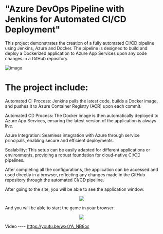 # "Azure DevOps Pipeline with Jenkins for Automated CI/CD Deployment"
This project demonstrates the creation of a fully automated CI/CD pipeline using Jenkins, Azure and Docker. The pipeline is designed to build and deploy a Dockerized application to Azure App Services upon any code changes in a GitHub repository.

![image](https://github.com/user-attachments/assets/097c63fa-48e2-492f-9016-6cd003a68218)

# The project include:
  Automated CI Process: Jenkins pulls the latest code, builds a Docker image, and pushes it to Azure Container Registry (ACR) upon each commit.
  
  Automated CD Process: The Docker image is then automatically deployed to Azure App Services, ensuring the latest version of the application is always live.
  
  Azure Integration: Seamless integration with Azure through service principals, enabling secure and efficient deployments.
  
  Scalability: This setup can be easily adapted for different applications or environments, providing a robust foundation for cloud-native CI/CD pipelines.

After completing all the configurations, the application can be accessed and used directly in a browser, reflecting any changes made in the GitHub repository through the automated CI/CD pipeline.

After going to the site, you will be able to see the application window:
<p align="center">
  <img src="(https://github.com/user-attachments/assets/5cd3d368-1a84-47b0-bb76-a74abbc9413e)">
</p>

And you will be able to start the game in your browser:
<p align="center">
  <img src="(https://github.com/user-attachments/assets/7673aa24-1f06-46a8-a6c3-f608fe2cea89)">
</p>


Video ---- https://youtu.be/wxsYA_NB8os
